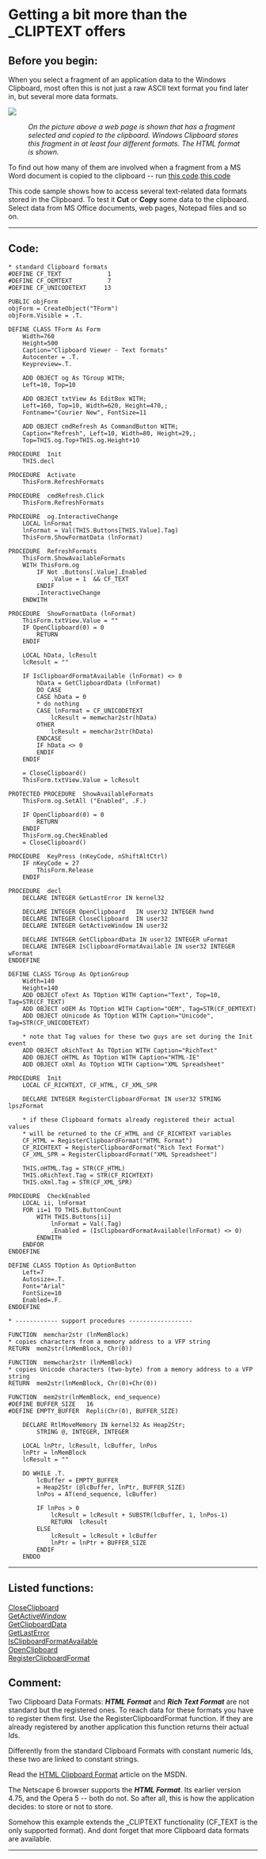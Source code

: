 <link rel="stylesheet" type="text/css" href="../css/win32api.css">  
<link rel="stylesheet" href="https://cdnjs.cloudflare.com/ajax/libs/font-awesome/4.7.0/css/font-awesome.min.css">

# Getting a bit more than the _CLIPTEXT offers

## Before you begin:
When you select a fragment of an application data to the Windows Clipboard, most often this is not just a raw ASCII text format you find later in, but several more data formats.   

![](../images/clipboardmore.png)  

<div style="font-style: italic; margin-left: 40px; margin-right: 30px;">On the picture above a web page is shown that has a fragment selected and copied to the clipboard. Windows Clipboard stores this fragment in at least four different formats. The HTML format is shown.</div>  

To find out how many of them are involved when a fragment from a MS Word document is copied to the clipboard -- run <a href="?example=32">this code</a>.[this code](sample_032.md)  

This code sample shows how to access several text-related data formats stored in the Clipboard. To test it **Cut** or **Copy** some data to the clipboard. Select data from MS Office documents, web pages, Notepad files and so on.  
  
***  


## Code:
```foxpro  
* standard Clipboard formats
#DEFINE CF_TEXT             1
#DEFINE CF_OEMTEXT          7
#DEFINE CF_UNICODETEXT     13

PUBLIC objForm
objForm = CreateObject("TForm")
objForm.Visible = .T.

DEFINE CLASS TForm As Form
	Width=760
	Height=500
	Caption="Clipboard Viewer - Text formats"
	Autocenter = .T.
	Keypreview=.T.
	
	ADD OBJECT og As TGroup WITH;
	Left=10, Top=10

	ADD OBJECT txtView As EditBox WITH;
	Left=160, Top=10, Width=620, Height=470,;
	Fontname="Courier New", FontSize=11
	
	ADD OBJECT cmdRefresh As CommandButton WITH;
	Caption="Refresh", Left=10, Width=80, Height=29,;
	Top=THIS.og.Top+THIS.og.Height+10

PROCEDURE  Init
	THIS.decl

PROCEDURE  Activate
	ThisForm.RefreshFormats

PROCEDURE  cmdRefresh.Click
	ThisForm.RefreshFormats

PROCEDURE  og.InteractiveChange
	LOCAL lnFormat
	lnFormat = Val(THIS.Buttons[THIS.Value].Tag)
	ThisForm.ShowFormatData (lnFormat)

PROCEDURE  RefreshFormats
	ThisForm.ShowAvailableFormats
	WITH ThisForm.og
		IF Not .Buttons[.Value].Enabled
			.Value = 1  && CF_TEXT
		ENDIF
		.InteractiveChange
	ENDWITH

PROCEDURE  ShowFormatData (lnFormat)
	ThisForm.txtView.Value = ""
	IF OpenClipboard(0) = 0
		RETURN
	ENDIF

	LOCAL hData, lcResult
	lcResult = ""

	IF IsClipboardFormatAvailable (lnFormat) <> 0
		hData = GetClipboardData (lnFormat)
		DO CASE
		CASE hData = 0
		* do nothing
		CASE lnFormat = CF_UNICODETEXT
			lcResult = memwchar2str(hData)
		OTHER
			lcResult = memchar2str(hData)
		ENDCASE
		IF hData <> 0
		ENDIF
	ENDIF

	= CloseClipboard()
	ThisForm.txtView.Value = lcResult

PROTECTED PROCEDURE  ShowAvailableFormats
	ThisForm.og.SetAll ("Enabled", .F.)

	IF OpenClipboard(0) = 0
		RETURN
	ENDIF
	ThisForm.og.CheckEnabled
	= CloseClipboard()

PROCEDURE  KeyPress (nKeyCode, nShiftAltCtrl)
	IF nKeyCode = 27
		ThisForm.Release
	ENDIF

PROCEDURE  decl
	DECLARE INTEGER GetLastError IN kernel32

	DECLARE INTEGER OpenClipboard   IN user32 INTEGER hwnd
	DECLARE INTEGER CloseClipboard  IN user32
	DECLARE INTEGER GetActiveWindow IN user32

	DECLARE INTEGER GetClipboardData IN user32 INTEGER uFormat
	DECLARE INTEGER IsClipboardFormatAvailable IN user32 INTEGER wFormat
ENDDEFINE

DEFINE CLASS TGroup As OptionGroup
	Width=140
	Height=140
	ADD OBJECT oText As TOption WITH Caption="Text", Top=10, Tag=STR(CF_TEXT)
	ADD OBJECT oOEM As TOption WITH Caption="OEM", Tag=STR(CF_OEMTEXT)
	ADD OBJECT oUnicode As TOption WITH Caption="Unicode", Tag=STR(CF_UNICODETEXT)

	* note that Tag values for these two guys are set during the Init event
	ADD OBJECT oRichText As TOption WITH Caption="RichText"
	ADD OBJECT oHTML As TOption WITH Caption="HTML-IE"
	ADD OBJECT oXml As TOption WITH Caption="XML Spreadsheet"

PROCEDURE  Init
	LOCAL CF_RICHTEXT, CF_HTML, CF_XML_SPR

	DECLARE INTEGER RegisterClipboardFormat IN user32 STRING lpszFormat
	
	* if these Clipboard formats already registered their actual values
	* will be returned to the CF_HTML and CF_RICHTEXT variables
	CF_HTML = RegisterClipboardFormat("HTML Format")
	CF_RICHTEXT = RegisterClipboardFormat("Rich Text Format")
	CF_XML_SPR = RegisterClipboardFormat("XML Spreadsheet")
	
	THIS.oHTML.Tag = STR(CF_HTML)
	THIS.oRichText.Tag = STR(CF_RICHTEXT)
	THIS.oXml.Tag = STR(CF_XML_SPR)

PROCEDURE  CheckEnabled
	LOCAL ii, lnFormat
	FOR ii=1 TO THIS.ButtonCount
		WITH THIS.Buttons[ii]
			lnFormat = Val(.Tag)
			.Enabled = (IsClipboardFormatAvailable(lnFormat) <> 0)
		ENDWITH
	ENDFOR
ENDDEFINE

DEFINE CLASS TOption As OptionButton
	Left=7
	Autosize=.T.
	Font="Arial"
	FontSize=10
	Enabled=.F.
ENDDEFINE

* ------------ support procedures ------------------

FUNCTION  memchar2str (lnMemBlock)
* copies characters from a memory address to a VFP string
RETURN  mem2str(lnMemBlock, Chr(0))

FUNCTION  memwchar2str (lnMemBlock)
* copies Unicode characters (two-byte) from a memory address to a VFP string
RETURN  mem2str(lnMemBlock, Chr(0)+Chr(0))

FUNCTION  mem2str(lnMemBlock, end_sequence)
#DEFINE BUFFER_SIZE   16
#DEFINE EMPTY_BUFFER  Repli(Chr(0), BUFFER_SIZE)

	DECLARE RtlMoveMemory IN kernel32 As Heap2Str;
		STRING @, INTEGER, INTEGER

	LOCAL lnPtr, lcResult, lcBuffer, lnPos
	lnPtr = lnMemBlock
	lcResult = ""

	DO WHILE .T.
		lcBuffer = EMPTY_BUFFER
		= Heap2Str (@lcBuffer, lnPtr, BUFFER_SIZE)
		lnPos = AT(end_sequence, lcBuffer)

		IF lnPos > 0
			lcResult = lcResult + SUBSTR(lcBuffer, 1, lnPos-1)
			RETURN  lcResult
		ELSE
			lcResult = lcResult + lcBuffer
			lnPtr = lnPtr + BUFFER_SIZE
		ENDIF
	ENDDO  
```  
***  


## Listed functions:
[CloseClipboard](../libraries/user32/CloseClipboard.md)  
[GetActiveWindow](../libraries/user32/GetActiveWindow.md)  
[GetClipboardData](../libraries/user32/GetClipboardData.md)  
[GetLastError](../libraries/kernel32/GetLastError.md)  
[IsClipboardFormatAvailable](../libraries/user32/IsClipboardFormatAvailable.md)  
[OpenClipboard](../libraries/user32/OpenClipboard.md)  
[RegisterClipboardFormat](../libraries/user32/RegisterClipboardFormat.md)  

## Comment:
Two Clipboard Data Formats: ***HTML Format*** and ***Rich Text Format*** are not standard but the registered ones. To reach data for these formats you have to register them first. Use the RegisterClipboardFormat function. If they are already registered by another application this function returns their actual Ids.  
  
Differently from the standard Clipboard Formats with constant numeric Ids, these two are linked to constant strings.  
  
Read the <a href="http://msdn.microsoft.com/library/default.asp?url=/workshop/networking/clipboard/htmlclipboard.asp">HTML Clipboard Format</a> article on the MSDN.  
  
The Netscape 6 browser supports the ***HTML Format***. Its earlier version 4.75, and the Opera 5 -- both do not. So after all, this is how the application decides: to store or not to store.  
  
Somehow this example extends the _CLIPTEXT functionality (CF_TEXT is the only supported format). And dont forget that more Clipboard data formats are available.  
  
***  

